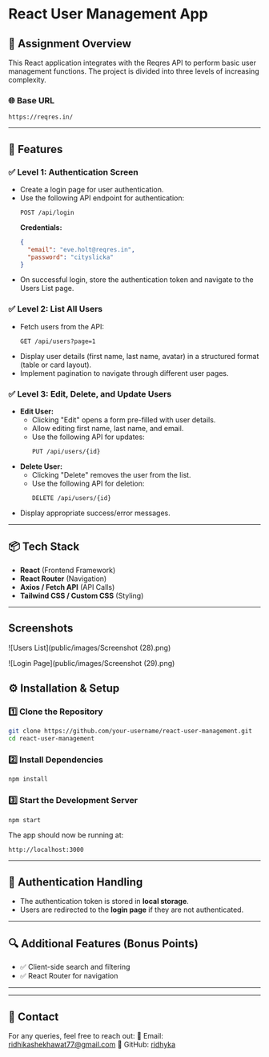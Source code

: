 # React User Management App

## 🚀 Assignment Overview
This React application integrates with the Reqres API to perform basic user management functions. The project is divided into three levels of increasing complexity.

### 🌐 Base URL
```
https://reqres.in/
```

---

## 📌 Features

### ✅ Level 1: Authentication Screen
- Create a login page for user authentication.
- Use the following API endpoint for authentication:
  ```
  POST /api/login
  ```
  **Credentials:**
  ```json
  {
    "email": "eve.holt@reqres.in",
    "password": "cityslicka"
  }
  ```
- On successful login, store the authentication token and navigate to the Users List page.

### ✅ Level 2: List All Users
- Fetch users from the API:
  ```
  GET /api/users?page=1
  ```
- Display user details (first name, last name, avatar) in a structured format (table or card layout).
- Implement pagination to navigate through different user pages.

### ✅ Level 3: Edit, Delete, and Update Users
- **Edit User:**
  - Clicking "Edit" opens a form pre-filled with user details.
  - Allow editing first name, last name, and email.
  - Use the following API for updates:
    ```
    PUT /api/users/{id}
    ```
- **Delete User:**
  - Clicking "Delete" removes the user from the list.
  - Use the following API for deletion:
    ```
    DELETE /api/users/{id}
    ```
- Display appropriate success/error messages.

---

## 📦 Tech Stack
- **React** (Frontend Framework)
- **React Router** (Navigation)
- **Axios / Fetch API** (API Calls)
- **Tailwind CSS / Custom CSS** (Styling)

---

## Screenshots


![Users List](public/images/Screenshot (28).png)


![Login Page](public/images/Screenshot (29).png)


## ⚙️ Installation & Setup
### 1️⃣ Clone the Repository
```sh
git clone https://github.com/your-username/react-user-management.git
cd react-user-management
```

### 2️⃣ Install Dependencies
```sh
npm install
```

### 3️⃣ Start the Development Server
```sh
npm start
```

The app should now be running at:
```
http://localhost:3000
```

---

## 🔑 Authentication Handling
- The authentication token is stored in **local storage**.
- Users are redirected to the **login page** if they are not authenticated.

---

## 🔍 Additional Features (Bonus Points)
- ✅ Client-side search and filtering
- ✅ React Router for navigation


---

---

## 📧 Contact
For any queries, feel free to reach out:
📩 Email: [ridhikashekhawat77@gmail.com](mailto:ridhikashekhawat77@gmail.com.com)
🔗 GitHub: [ridhyka](https://github.com/ridhyka)
